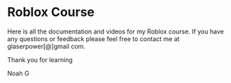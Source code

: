# Roblox Course

Here is all the documentation and videos for my Roblox course.  If you have any questions or feedback please feel free to contact me at glaserpower[@]gmail com.

Thank you for learning

Noah G



